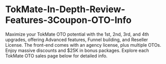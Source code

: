 # TokMate-In-Depth-Review-Features-3Coupon-OTO-Info
Maximize your TokMate OTO potential with the 1st, 2nd, 3rd, and 4th upgrades, offering Advanced features, Funnel building, and Reseller License. The front-end comes with an agency license, plus multiple OTOs. Enjoy massive discounts and $25K in bonus packages. Explore each TokMate OTO sales page below for detailed info.
